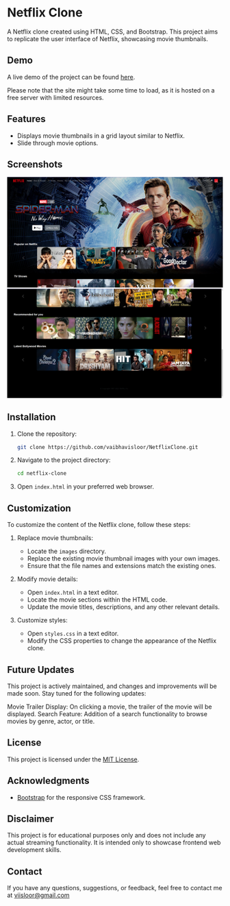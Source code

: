 # Netflix Clone

A Netflix clone created using HTML, CSS, and Bootstrap. This project aims to replicate the user interface of Netflix, showcasing movie thumbnails.

## Demo

A live demo of the project can be found [here](https://vaibhavisloor.github.io/NetflixClone/).

Please note that the site might take some time to load, as it is hosted on a free server with limited resources.

## Features

- Displays movie thumbnails in a grid layout similar to Netflix.
- Slide through movie options.

## Screenshots

![Screenshot 1](screenshot1.png)
![Screenshot 2](screenshot2.png)

## Installation

1. Clone the repository:

   ```bash
   git clone https://github.com/vaibhavisloor/NetflixClone.git
   ```

2. Navigate to the project directory:

   ```bash
   cd netflix-clone
   ```

3. Open `index.html` in your preferred web browser.

## Customization

To customize the content of the Netflix clone, follow these steps:

1. Replace movie thumbnails:

   - Locate the `images` directory.
   - Replace the existing movie thumbnail images with your own images.
   - Ensure that the file names and extensions match the existing ones.

2. Modify movie details:

   - Open `index.html` in a text editor.
   - Locate the movie sections within the HTML code.
   - Update the movie titles, descriptions, and any other relevant details.

3. Customize styles:

   - Open `styles.css` in a text editor.
   - Modify the CSS properties to change the appearance of the Netflix clone.

## Future Updates
This project is actively maintained, and changes and improvements will be made soon. Stay tuned for the following updates:

Movie Trailer Display: On clicking a movie, the trailer of the movie will be displayed.
Search Feature: Addition of a search functionality to browse movies by genre, actor, or title.

## License

This project is licensed under the [MIT License](LICENSE).

## Acknowledgments

- [Bootstrap](https://getbootstrap.com/) for the responsive CSS framework.

## Disclaimer

This project is for educational purposes only and does not include any actual streaming functionality. It is intended only to showcase frontend web development skills.

## Contact

If you have any questions, suggestions, or feedback, feel free to contact me at viisloor@gmail.com
